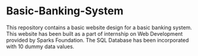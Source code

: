 # Basic-Banking-System
This repository contains a basic website design for a basic banking system.
This website has been built as a part of internship on Web Development provided by Sparks Foundation.
The SQL Database has been incorporated with 10 dummy data values.
